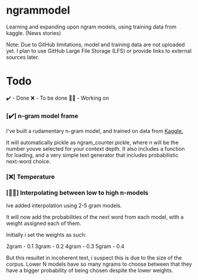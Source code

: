 # ngrammodel
Learning and expanding upon ngram models, using training data from kaggle. (News stories)

Note: Due to GitHub limitations, model and training data are not uploaded yet. I plan to use GitHub Large File Storage (LFS) or provide links to external sources later.


# Todo
✔️ - Done
❌ - To be done
👨‍💻 - Working on

### [✔️] n-gram model frame

I've built a rudamentary n-gram model, and trained on data from [Kaggle.](https://www.kaggle.com/datasets/clmentbisaillon/fake-and-real-news-dataset)

It will automatically pickle as ngram_counter.pickle, where n will be the number youve selected for your context depth. It also includes a function for loading, and a very simple text generator that includes probabilistic next-word choice. 

### [❌] Temperature

### [👨‍💻] Interpolating between low to high n-models

Ive added interpolation using 2-5 gram models. 

It will now add the probabilities of the next word from each model, with a weight assigned each of them.

Initially i set the weights as such:

2gram - 0.1
3gram - 0.2
4gram - 0.3
5gram - 0.4

But this resultet in incoherent text, i suspect this is due to the size of the corpus. Lower N models have so many ngrams to choose between that they have a bigger probability of being chosen despite the lower weights.
